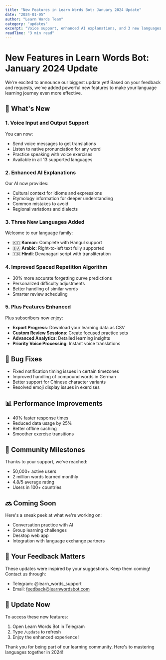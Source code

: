 ```yaml
---
title: "New Features in Learn Words Bot: January 2024 Update"
date: "2024-01-05"
author: "Learn Words Team"
category: "updates"
excerpt: "Voice support, enhanced AI explanations, and 3 new languages added! See what's new in our latest update."
readTime: "3 min read"
---
```


# New Features in Learn Words Bot: January 2024 Update

We're excited to announce our biggest update yet! Based on your feedback and requests, we've added powerful new features to make your language learning journey even more effective.

## 🎯 What's New

### 1. Voice Input and Output Support
You can now:
- Send voice messages to get translations
- Listen to native pronunciation for any word
- Practice speaking with voice exercises
- Available in all 13 supported languages

### 2. Enhanced AI Explanations
Our AI now provides:
- Cultural context for idioms and expressions
- Etymology information for deeper understanding
- Common mistakes to avoid
- Regional variations and dialects

### 3. Three New Languages Added
Welcome to our language family:
- 🇰🇷 **Korean**: Complete with Hangul support
- 🇸🇦 **Arabic**: Right-to-left text fully supported
- 🇮🇳 **Hindi**: Devanagari script with transliteration

### 4. Improved Spaced Repetition Algorithm
- 30% more accurate forgetting curve predictions
- Personalized difficulty adjustments
- Better handling of similar words
- Smarter review scheduling

### 5. Plus Features Enhanced
Plus subscribers now enjoy:
- **Export Progress**: Download your learning data as CSV
- **Custom Review Sessions**: Create focused practice sets
- **Advanced Analytics**: Detailed learning insights
- **Priority Voice Processing**: Instant voice translations

## 🐛 Bug Fixes

- Fixed notification timing issues in certain timezones
- Improved handling of compound words in German
- Better support for Chinese character variants
- Resolved emoji display issues in exercises

## 📊 Performance Improvements

- 40% faster response times
- Reduced data usage by 25%
- Better offline caching
- Smoother exercise transitions

## 🎉 Community Milestones

Thanks to your support, we've reached:
- 50,000+ active users
- 2 million words learned monthly
- 4.8/5 average rating
- Users in 100+ countries

## 🔜 Coming Soon

Here's a sneak peek at what we're working on:
- Conversation practice with AI
- Group learning challenges
- Desktop web app
- Integration with language exchange partners

## 💬 Your Feedback Matters

These updates were inspired by your suggestions. Keep them coming! Contact us through:
- Telegram: @learn_words_support
- Email: feedback@learnwordsbot.com

## 🚀 Update Now

To access these new features:
1. Open Learn Words Bot in Telegram
2. Type `/update` to refresh
3. Enjoy the enhanced experience!

Thank you for being part of our learning community. Here's to mastering languages together in 2024!